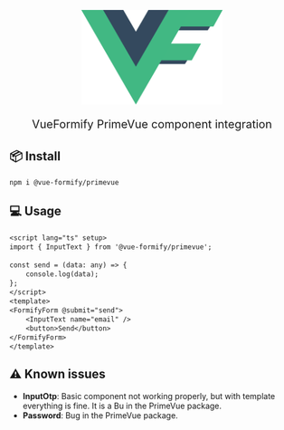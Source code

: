<p align="center">
  <a href="https://vue-formify.matenagy.me/" target="_blank">
	<img src="https://raw.githubusercontent.com/mateenagy/vue-formify/main/logo.png"  width="250px"/>
  </a>
</p>
<p align="center" style="font-size: 20px">VueFormify PrimeVue component integration</p>

## 📦 Install
```
npm i @vue-formify/primevue
```
## 💻 Usage
```vue
<script lang="ts" setup>
import { InputText } from '@vue-formify/primevue';

const send = (data: any) => {
	console.log(data);
};
</script>
<template>
<FormifyForm @submit="send">
	<InputText name="email" />
	<button>Send</button>
</FormifyForm>
</template>
```
## ⚠️ Known issues
- **InputOtp**: Basic component not working properly, but with template everything is fine. It is a Bu in the PrimeVue package.
- **Password**: Bug in the PrimeVue package.
